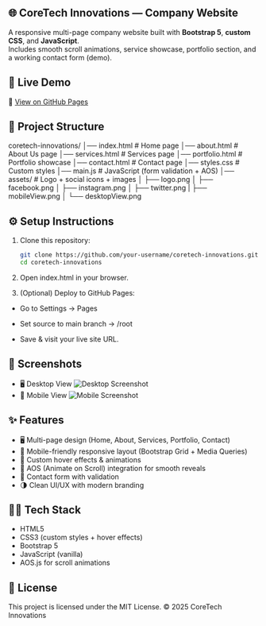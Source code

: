 ## 🌐 CoreTech Innovations — Company Website
A responsive multi-page company website built with **Bootstrap 5**, **custom CSS**, and **JavaScript**.  
Includes smooth scroll animations, service showcase, portfolio section, and a working contact form (demo).

## 🚀 Live Demo
🔗 [View on GitHub Pages](https://your-username.github.io/coretech-innovations/)

## 📂 Project Structure
coretech-innovations/
│── index.html # Home page
│── about.html # About Us page
│── services.html # Services page
│── portfolio.html # Portfolio showcase
│── contact.html # Contact page
│── styles.css # Custom styles
│── main.js # JavaScript (form validation + AOS)
│── assets/ # Logo + social icons + images
│ ├── logo.png
│ ├── facebook.png
│ ├── instagram.png
│ ├── twitter.png
| ├── mobileView.png
│ └── desktopView.png


## ⚙️ Setup Instructions

1. Clone this repository:
   ```bash
   git clone https://github.com/your-username/coretech-innovations.git
   cd coretech-innovations

2. Open index.html in your browser.

3. (Optional) Deploy to GitHub Pages:

- Go to Settings → Pages

- Set source to main branch → /root

- Save & visit your live site URL.

## 📸 Screenshots

- 🖥️ Desktop View
![Desktop Screenshot](assets/desktopView.png)
- 📱 Mobile View
![Mobile Screenshot](assets/mobileView.png)

## ✨ Features

- 🖥️ Multi-page design (Home, About, Services, Portfolio, Contact)
- 📱 Mobile-friendly responsive layout (Bootstrap Grid + Media Queries)
- 🎨 Custom hover effects & animations
- 🚀 AOS (Animate on Scroll) integration for smooth reveals
- 📧 Contact form with validation
- 🌗 Clean UI/UX with modern branding

## 👩‍💻 Tech Stack

- HTML5
- CSS3 (custom styles + hover effects)
- Bootstrap 5
- JavaScript (vanilla)
- AOS.js for scroll animations

## 📌 License

This project is licensed under the MIT License.
© 2025 CoreTech Innovations